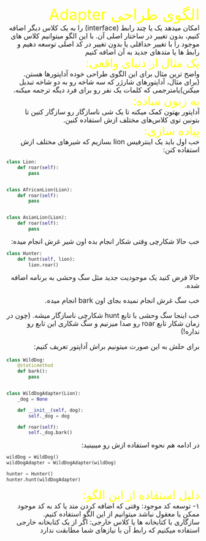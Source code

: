 <div dir="rtl" style="font-size:40px; color:yellow">
الگوی طراحی Adapter
</div>


<div dir="rtl" style="font-size:18px">
امکان میدهد یک یا چند رابط (interface) را به یک کلاس دیگر اضافه کنیم، بدون تغییر در ساختار اصلی آن. با این الگو میتوانیم کلاس های موجود را با تغییر حداقلی یا بدون تغییر در کد اصلی توسعه دهیم و رابط ها یا متدهای جدید به آن اضافه کنیم
</div>

<div dir="rtl" style="font-size:30px; color:yellow">
یک مثال از دنیای واقعی:
</div>

<div dir="rtl" style="font-size:18px">
    واضح ترین مثال برای این الگوی طراحی خوده آداپتور‌ها هستن. (برای مثال، آداپتور‌های شارژر که سه شاخه رو به دو شاخه تبدیل میکنن)یامترجمی که کلمات یک نفر رو برای فرد دیگه ترجمه میکنه.
</div>


<div dir="rtl" style="font-size:30px; color:yellow">
به زبون ساده:
</div>

<div dir="rtl" style="font-size:18px">
    آداپتور بهتون کمک میکنه تا یک شی ناسازگار رو سازگار کنین تا بتونین توی کلاس‌های مختلف ازش استفاده کنین.
</div>

<div dir="rtl" style="font-size:30px; color:yellow">
پیاده سازی: 
</div>

<div dir="rtl" style="font-size:18px">
خب اول باید یک اینترفیس lion بسازیم که شیر‌های مختلف ازش استفاده کنن:
</div>

```python
class Lion:
    def roar(self):
        pass


class AfricanLion(Lion):
    def roar(self):
        pass


class AsianLion(Lion):
    def roar(self):
        pass
```

<div dir="rtl" style="font-size:18px">
خب حالا شکارچی وقتی شکار انجام بده اون شیر غرش انجام میده:
</div>

```python
class Hunter:
    def hunt(self, lion):
        lion.roar()
```

<div dir="rtl" style="font-size:18px">
حالا فرض کنید یک موجودیت جدید مثل سگ وحشی به برنامه اضافه شده.

خب سگ غرش انجام نمیده بجای اون bark انجام میده.

خب اینجا سگ وحشی با تابع hunt شکارچی ناسازگار میشه. (چون در زمان شکار تابع roar رو صدا میزنیم و سگ شکاری این تابع رو نداره!)

برای حلش به این صورت میتونیم براش آداپتور تعریف کنیم:</div>

```python
class WildDog:
    @staticmethod
    def bark():
        pass


class WildDogAdapter(Lion):
    _dog = None

    def __init__(self, dog):
        self._dog = dog

    def roar(self):
        self._dog.bark()
```

<div dir="rtl" style="font-size:18px">
در ادامه هم نحوه استفاده ازش رو میبینید:
</div>

```python
wildDog = WildDog()
wildDogAdapter = WildDogAdapter(wildDog)

hunter = Hunter()
hunter.hunt(wildDogAdapter)
```

<div dir="rtl" style="font-size:30px; color:yellow">
دلیل استفاده از این الگو:
</div>

<div dir="rtl" style="font-size:18px">
۱- توسعه کد موجود: وقتی که اضافه کردن متد یا کد به کد موجود ممکن یا معقول نباشد میتوانیم از این الگو استفاده کنیم.
</div>

<div dir="rtl" style="font-size:18px">
سازگاری با کتابخانه ها یا کلاس خارجی: اگر از یک کتابخانه خارجی استفاده میکنیم که رابط آن با نیازهای شما مطابقت ندارد
</div>
